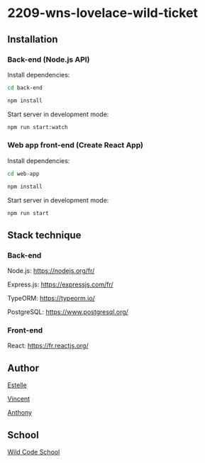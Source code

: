 # 2209-wns-lovelace-wild-ticket

## Installation

### Back-end (Node.js API)

Install dependencies:

```sh
cd back-end
```
```sh
npm install
```

Start server in development mode:

```sh
npm run start:watch
```

### Web app front-end (Create React App)

Install dependencies:

```sh
cd web-app
```
```sh
npm install
```

Start server in development mode:

```sh
npm run start
```
## Stack technique

### Back-end

Node.js: 
https://nodejs.org/fr/

Express.js: 
https://expressjs.com/fr/

TypeORM: 
https://typeorm.io/

PostgreSQL: 
https://www.postgresql.org/

### Front-end

React: 
https://fr.reactjs.org/

## Author

[Estelle](https://github.com/Estelle9)

[Vincent](https://github.com/vincentDubresson)

[Anthony](https://github.com/Anthony-AGTN)

## School

[Wild Code School](https://github.com/WildCodeSchool)
